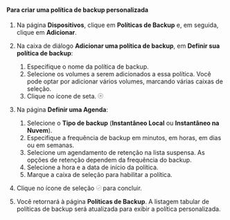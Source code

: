 <!--author=SharS last changed: 11/04/15-->


#### Para criar uma política de backup personalizada
1. Na página **Dispositivos**, clique em **Políticas de Backup** e, em seguida, clique em **Adicionar**.
2. Na caixa de diálogo **Adicionar uma política de backup**, em **Definir sua política de backup**:
   
   1. Especifique o nome da política de backup.
   2. Selecione os volumes a serem adicionados a essa política. Você pode optar por adicionar vários volumes, marcando várias caixas de seleção.
   3. Clique no ícone de seta. ![ícone de verificação](./media/storsimple-create-custom-backup-policy-u2/HCS_ArrowIcon-include.png)
3. Na página **Definir uma Agenda**:
   
   1. Selecione o **Tipo de backup** (**Instantâneo Local** ou **Instantâneo na Nuvem**).
   2. Especifique a frequência de backup em minutos, em horas, em dias ou em semanas.
   3. Selecione um agendamento de retenção na lista suspensa. As opções de retenção dependem da frequência do backup.
   4. Selecione a hora e a data de início da política.
   5. Marque a caixa de seleção para habilitar a política.
4. Clique no ícone de seleção ![ícone de verificação](./media/storsimple-add-backup-policy-u2/HCS_CheckIcon-include.png) para concluir.
5. Você retornará à página **Políticas de Backup**. A listagem tabular de políticas de backup será atualizada para exibir a política personalizada.


